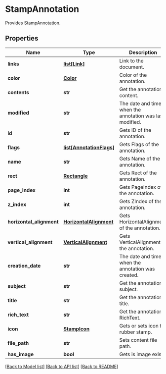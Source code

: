 ﻿# StampAnnotation
Provides StampAnnotation.

## Properties
Name | Type | Description | Notes
------------ | ------------- | ------------- | -------------
**links** | [**list[Link]**](Link.md) | Link to the document. | [optional] 
**color** | [**Color**](Color.md) | Color of the annotation. | [optional] 
**contents** | **str** | Get the annotation content. | [optional] 
**modified** | **str** | The date and time when the annotation was last modified. | [optional] 
**id** | **str** | Gets ID of the annotation. | [optional] 
**flags** | [**list[AnnotationFlags]**](AnnotationFlags.md) | Gets Flags of the annotation. | [optional] 
**name** | **str** | Gets Name of the annotation. | [optional] 
**rect** | [**Rectangle**](Rectangle.md) | Gets Rect of the annotation. | [optional] 
**page_index** | **int** | Gets PageIndex of the annotation. | [optional] 
**z_index** | **int** | Gets ZIndex of the annotation. | [optional] 
**horizontal_alignment** | [**HorizontalAlignment**](HorizontalAlignment.md) | Gets HorizontalAlignment of the annotation. | [optional] 
**vertical_alignment** | [**VerticalAlignment**](VerticalAlignment.md) | Gets VerticalAlignment of the annotation. | [optional] 
**creation_date** | **str** | The date and time when the annotation was created. | [optional] 
**subject** | **str** | Get the annotation subject. | [optional] 
**title** | **str** | Get the annotation title. | [optional] 
**rich_text** | **str** | Get the annotation RichText. | [optional] 
**icon** | [**StampIcon**](StampIcon.md) | Gets or sets icon for rubber stamp. | [optional] 
**file_path** | **str** | Sets content file path.  | [optional] 
**has_image** | **bool** | Gets is image exist.  | [optional] 

[[Back to Model list]](../README.md#documentation-for-models) [[Back to API list]](../README.md#documentation-for-api-endpoints) [[Back to README]](../README.md)


